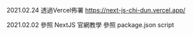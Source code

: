 2021.02.24
透過Vercel佈署 https://next-js-chi-dun.vercel.app/

2021.02.02
參照 NextJS 官網教學
參照 package.json script

